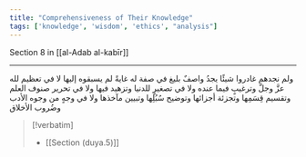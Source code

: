 ```yaml
---
title: "Comprehensiveness of Their Knowledge"
tags: ['knowledge', 'wisdom', 'ethics', "analysis"]
---
```


 Section 8 in [[al-Adab al-kabīr]]

---
ولم نجدهم غادروا شيئًا يجدُ واصفٌ بليغ في صفة له غايةً لم يسبقوه إليها لا في تعظيم لله  عزَّ وجلَّ  وترغيبٍ فيما عنده ولا في تصغيرٍ للدنيا وتزهيد فيها ولا في تحرير صنوف العلم وتقسيم قِسَمِها وتجزئة أجزائها وتوضيح سُبُلِها وتبيين مآخذها ولا في وجهٍ من وجوه الأدب وضُروب الأخلاق

> [!verbatim]
> - [[Section (duya.5)]]
